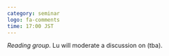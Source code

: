 ```yaml
---
category: seminar
logo: fa-comments
time: 17:00 JST
---
```


*Reading group.*  Lu will moderate a discussion on (tba).





